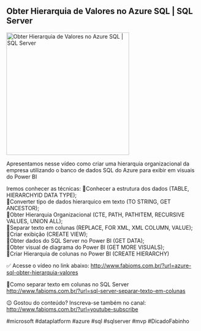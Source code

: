 ## Obter Hierarquia de Valores no Azure SQL | SQL Server

<img src="https://fabioms.com.br//uploads/youtube/qUAqGkLKaAQ.png" alt="Obter Hierarquia de Valores no Azure SQL | SQL Server" title="Azure SQL" width="320"/>

Apresentamos nesse vídeo como criar uma hierarquia organizacional da empresa utilizando o banco de dados SQL do Azure para exibir em visuais do Power BI

Iremos conhecer as técnicas:
🔹Conhecer a estrutura dos dados (TABLE, HIERARCHYID DATA TYPE);  
🔹Converter tipo de dados hierarquico em texto (TO STRING, GET ANCESTOR);  
🔹Obter Hierarquia Organizacional (CTE, PATH, PATHITEM, RECURSIVE VALUES, UNION ALL);  
🔹Separar texto em colunas (REPLACE, FOR XML, XML COLUMN, VALUE);  
🔹Criar exibição (CREATE VIEW);  
🔹Obter dados do SQL Server no Power BI (GET DATA);  
🔹Obter visual de diagrama do Power BI (GET MORE VISUALS);  
🔹Criar Hierarquia de colunas no Power BI (CREATE HIERARCHY)

✅ Acesse o vídeo no link abaixo:
http://www.fabioms.com.br/?url=azure-sql-obter-hierarquia-valores

🔗Como separar texto em colunas no SQL Server
http://www.fabioms.com.br/?url=sql-server-separar-texto-em-colunas

😉 Gostou do conteúdo? Inscreva-se também no canal:
http://www.fabioms.com.br/?url=youtube-subscribe

#microsoft #dataplatform #azure #sql #sqlserver #mvp #DicadoFabinho 